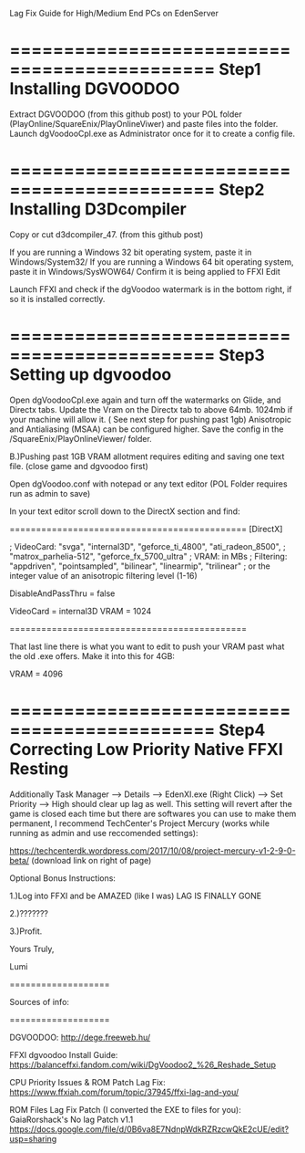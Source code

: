 
Lag Fix Guide for High/Medium End PCs on EdenServer

=============================================
Step1 Installing DGVOODOO 
=============================================

Extract DGVOODOO (from this github post) to your POL folder (PlayOnline/SquareEnix/PlayOnlineViwer) and paste files into the folder.
Launch dgVoodooCpl.exe as Administrator once for it to create a config file.

=============================================
Step2 Installing D3Dcompiler 
=============================================

Copy or cut d3dcompiler_47. (from this github post)

If you are running a Windows 32 bit operating system, paste it in Windows/System32/
If you are running a Windows 64 bit operating system, paste it in Windows/SysWOW64/
Confirm it is being applied to FFXI Edit

Launch FFXI and check if the dgVoodoo watermark is in the bottom right, if so it is installed correctly.

=============================================
Step3 Setting up dgvoodoo 
=============================================

Open dgVoodooCpl.exe again and turn off the watermarks on Glide, and Directx tabs.
Update the Vram on the Directx tab to above 64mb. 1024mb if your machine will allow it. ( See next step for pushing past 1gb)
Anisotropic and Antialiasing (MSAA) can be configured higher.
Save the config in the /SquareEnix/PlayOnlineViewer/ folder.

B.)Pushing past 1GB VRAM allotment requires editing and saving one text file. (close game and dgvoodoo first)

Open dgVoodoo.conf with notepad or any text editor (POL Folder requires run as admin to save)

In your text editor scroll down to the DirectX section and find:

=============================================
[DirectX]

;  VideoCard: "svga", "internal3D", "geforce_ti_4800", "ati_radeon_8500",
;             "matrox_parhelia-512", "geforce_fx_5700_ultra"
;       VRAM: in MBs
;  Filtering: "appdriven", "pointsampled", "bilinear", "linearmip", "trilinear"
;             or the integer value of an anisotropic filtering level (1-16)

DisableAndPassThru                  = false

VideoCard                           = internal3D
VRAM                                = 1024

=============================================

That last line there is what you want to edit to push your VRAM past what the old .exe offers. Make it into this for 4GB:

VRAM                                = 4096



=============================================
Step4 Correcting Low Priority Native FFXI Resting 
=============================================

Additionally Task Manager --> Details --> EdenXI.exe (Right Click) --> Set Priority --> High should clear up lag as well.
This setting will revert after the game is closed each time but there are softwares you can use to make them permanent, I recommend TechCenter's Project Mercury (works while running as admin and use reccomended settings):

https://techcenterdk.wordpress.com/2017/10/08/project-mercury-v1-2-9-0-beta/ (download link on right of page)


Optional Bonus Instructions:

1.)Log into FFXI and be AMAZED (like I was) LAG IS FINALLY GONE

2.)???????

3.)Profit.



Yours Truly,

Lumi


===================

Sources of info:

===================

DGVOODOO:
http://dege.freeweb.hu/

FFXI dgvoodoo Install Guide:
https://balanceffxi.fandom.com/wiki/DgVoodoo2_%26_Reshade_Setup

CPU Priority Issues & ROM Patch Lag Fix:
https://www.ffxiah.com/forum/topic/37945/ffxi-lag-and-you/

ROM Files Lag Fix Patch (I converted the EXE to files for you):
GaiaRorshack's No lag Patch v1.1
https://docs.google.com/file/d/0B6va8E7NdnpWdkRZRzcwQkE2cUE/edit?usp=sharing
